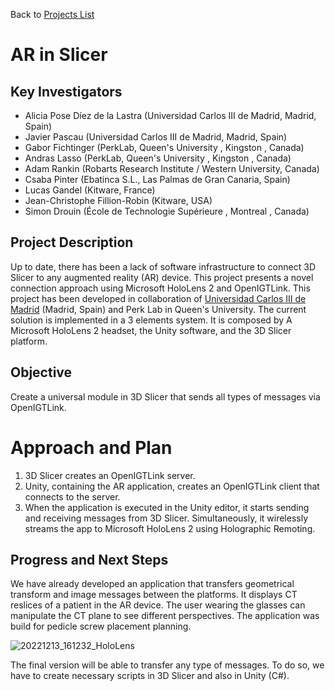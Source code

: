 Back to [Projects List](../../README.md#ProjectsList)

# AR in Slicer

## Key Investigators

- Alicia Pose Díez de la Lastra (Universidad Carlos III de Madrid, Madrid, Spain)
- Javier Pascau (Universidad Carlos III de Madrid, Madrid, Spain)
- Gabor Fichtinger (PerkLab, Queen's University , Kingston , Canada)
- Andras Lasso (PerkLab, Queen's University , Kingston , Canada)
- Adam Rankin (Robarts Research Institute / Western University, Canada)
- Csaba Pinter (Ebatinca S.L., Las Palmas de Gran Canaria, Spain)
- Lucas Gandel (Kitware, France)
- Jean-Christophe Fillion-Robin (Kitware, USA)
- Simon Drouin (École de Technologie Supérieure , Montreal , Canada)

## Project Description
Up to date, there has been a lack of software infrastructure to connect 3D Slicer to any augmented reality (AR) device. This project presents a novel connection approach using Microsoft HoloLens 2 and OpenIGTLink.
This project has been developed in collaboration of [Universidad Carlos III de Madrid](https://biig-igt.uc3m.es/augmented-reality/) (Madrid, Spain) and Perk Lab in Queen's University.
The current solution is implemented in a 3 elements system. It is composed by A Microsoft HoloLens 2 headset, the Unity software, and the 3D Slicer platform. 

## Objective
Create a universal module in 3D Slicer that sends all types of messages via OpenIGTLink.


# Approach and Plan
1. 3D Slicer creates an OpenIGTLink server.
2. Unity, containing the AR application, creates an OpenIGTLink client that connects to the server.
3. When the application is executed in the Unity editor, it starts sending and receiving messages from 3D Slicer. Simultaneously, it wirelessly streams the app to Microsoft HoloLens 2 using Holographic Remoting. 



## Progress and Next Steps


We have already developed an application that transfers geometrical transform and image messages between the platforms.
It displays CT reslices of a patient in the AR device. The user wearing the glasses can manipulate the CT plane to see different perspectives.
The application was build for pedicle screw placement planning.

![20221213_161232_HoloLens](https://user-images.githubusercontent.com/66890913/212931527-035baf4c-4799-4d83-9c60-b8a0f839547e.jpg)


The final version will be able to transfer any type of messages.
To do so, we have to create necessary scripts in 3D Slicer and also in Unity (C#).



<!--## Background and References-->

<!-- If you developed any software, include link to the source code repository. If possible, also add links to sample data, and to any relevant publications. -->
